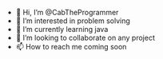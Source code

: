 - 👋 Hi, I’m @CabTheProgrammer
- 👀 I’m interested in problem solving 
- 🌱 I’m currently learning java
- 💞️ I’m looking to collaborate on any project
- 📫 How to reach me coming soon

<!---
CabTheProgrammer/CabTheProgrammer is a ✨ special ✨ repository because its `README.md` (this file) appears on your GitHub profile.
You can click the Preview link to take a look at your changes.
--->

